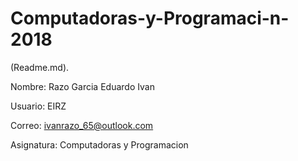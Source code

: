 # Computadoras-y-Programaci-n-2018

(Readme.md).

Nombre: Razo Garcia Eduardo Ivan

Usuario: EIRZ

Correo: ivanrazo_65@outlook.com

Asignatura: Computadoras y Programacion
